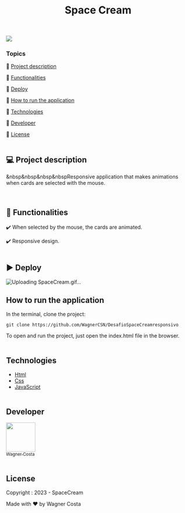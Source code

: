 <h1 align="center">Space Cream</h1> 

<p><br/><br/>
   <img src="http://img.shields.io/static/v1?label=STATUS&message=CONCLUIDO&color=GREEN&style=for-the-badge"/>
</p>

### Topics

:small_blue_diamond: [Project description](#-project-description)

:small_blue_diamond: [Functionalities](#-functionalities)

:small_blue_diamond: [Deploy](#arrow_forward-deploy)

:small_blue_diamond: [How to run the application](#how-to-run-the-application)

:small_blue_diamond: [Technologies](#technologies)

:small_blue_diamond: [Developer](#developer)

:small_blue_diamond: [License](#license)<br/><br/>


## 💻 Project description

<p align="justify">
  
  &nbsp&nbsp&nbsp&nbspResponsive application that makes animations when cards are selected with the mouse.
</p><br/>

## 🔨 Functionalities

:heavy_check_mark: When selected by the mouse, the cards are animated.  

:heavy_check_mark: Responsive design. <br/><br/>

## :arrow_forward: Deploy  

![Uploading SpaceCream.gif…](https://user-images.githubusercontent.com/119871984/231853364-3b98e2f6-f589-4bda-9e1e-f871023d6cfc.gif)

## How to run the application  

In the terminal, clone the project: 

```
git clone https://github.com/WagnerCSN/DesafioSpaceCreamresponsivo
```
To open and run the project, just open the index.html file in the browser.<br/><br/>

## Technologies 

- [Html]()
- [Css]()
- [JavaScript]()<br/><br/>



## Developer 

 [<img src="https://www.github.com/WagnerCSN.png" width=80><br><sub>Wagner Costa</sub>](https://github.com/WagnerCSN) <br/><br/>

## License 

Copyright : 2023 - SpaceCream

Made with ❤️ by Wagner Costa
